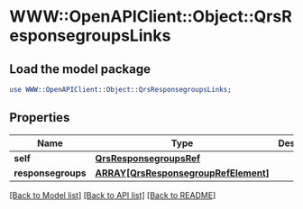 # WWW::OpenAPIClient::Object::QrsResponsegroupsLinks

## Load the model package
```perl
use WWW::OpenAPIClient::Object::QrsResponsegroupsLinks;
```

## Properties
Name | Type | Description | Notes
------------ | ------------- | ------------- | -------------
**self** | [**QrsResponsegroupsRef**](QrsResponsegroupsRef.md) |  | [optional] 
**responsegroups** | [**ARRAY[QrsResponsegroupRefElement]**](QrsResponsegroupRefElement.md) |  | [optional] 

[[Back to Model list]](../README.md#documentation-for-models) [[Back to API list]](../README.md#documentation-for-api-endpoints) [[Back to README]](../README.md)


